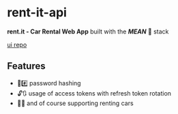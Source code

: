 # rent-it-api

**rent.it - Car Rental Web App** built with the ***MEAN*** 😤 stack

[ui repo](https://github.com/Hornflakes/rent-it-ui)

## Features

- 🤫#️⃣ password hashing
- 🔓🔃 usage of access tokens with refresh token rotation
- 🚗💨 and of course supporting renting cars
